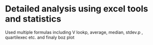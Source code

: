 # Detailed analysis using excel tools and statistics 
Used multiple formulas including V lookp, average, median, stdev.p , quartilexec etc. and finaly boz plot
